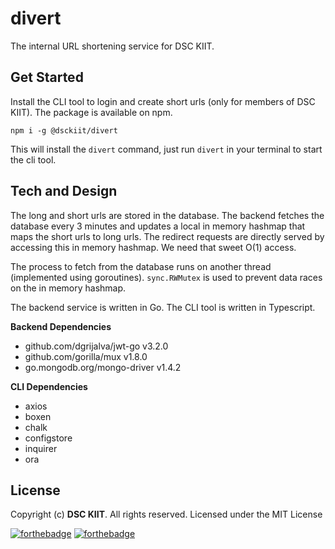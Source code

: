 # divert

The internal URL shortening service for DSC KIIT. 

## Get Started

Install the CLI tool to login and create short urls (only for members of DSC KIIT). The package is available on npm.

```
npm i -g @dsckiit/divert
```

This will install the `divert` command, just run `divert` in your terminal to start the cli tool.

## Tech and Design

The long and short urls are stored in the database. The backend fetches the database every 3 minutes
and updates a local in memory hashmap that maps the short urls to long urls. The redirect requests are directly served 
by accessing this in memory hashmap. We need that sweet O(1) access.

The process to fetch from the database runs on another thread (implemented using goroutines). 
`sync.RWMutex` is used to prevent data races on the in memory hashmap.

The backend service is written in Go. The CLI tool is written in Typescript.

**Backend Dependencies**

* github.com/dgrijalva/jwt-go v3.2.0
* github.com/gorilla/mux v1.8.0
* go.mongodb.org/mongo-driver v1.4.2

**CLI Dependencies**

* axios
* boxen
* chalk
* configstore
* inquirer
* ora

## License

Copyright (c) **DSC KIIT**. All rights reserved. Licensed under the MIT License

[![forthebadge](https://forthebadge.com/images/badges/made-with-go.svg)](https://forthebadge.com)
[![forthebadge](https://forthebadge.com/images/badges/uses-js.svg)](https://forthebadge.com)